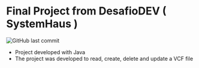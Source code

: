 # Final Project from DesafioDEV ( SystemHaus )

![GitHub last commit](https://img.shields.io/github/last-commit/thschmitz/VCFMaker?label=Commited&logo=Github&style=flat-square)


- Project developed with Java
- The project was developed to read, create, delete and update a VCF file
